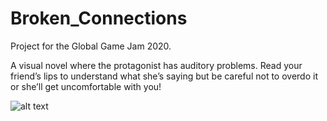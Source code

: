 # Broken_Connections
 Project for the Global Game Jam 2020.
 
 A visual novel where the protagonist has auditory problems. Read your friend’s lips to understand what she’s saying but be careful not to overdo it or she’ll get uncomfortable with you!

 ![alt text](https://media.githubusercontent.com/media/xinoHITO/Broken_Connections/master/Showcase.gif)

